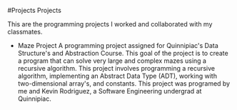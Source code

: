 #Projects Projects

This are the programming projects I worked and collaborated with my classmates.

- Maze Project
A programming project assigned for Quinnipiac's Data Structure's and Abstraction Course. This goal of the project is to create a program that can solve very large and complex mazes using a recursive algorithm. This project involves programming a recursive algorithm, implementing an Abstract Data Type (ADT), working with two-dimensional array's, and constants. This project was programed by me and Kevin Rodriguez, a Software Engineering undergrad at Quinnipiac.
